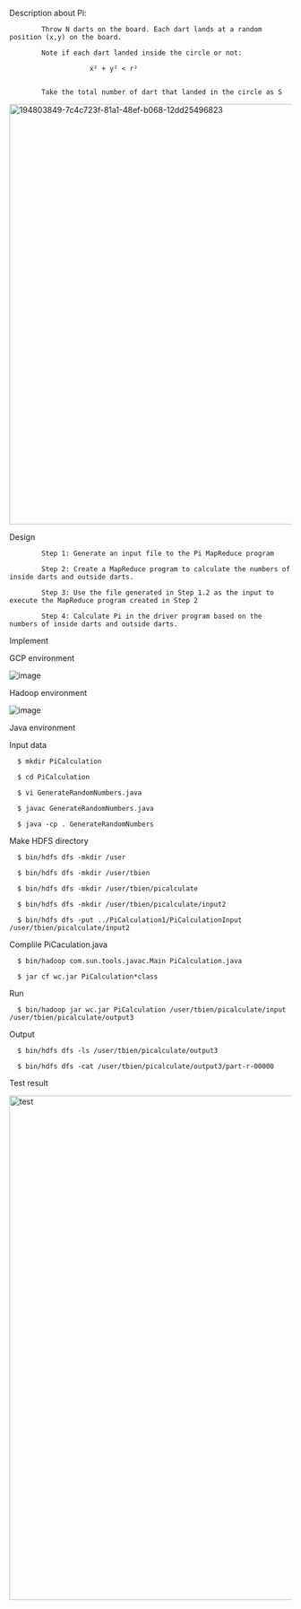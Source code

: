 Description about Pi:

            Throw N darts on the board. Each dart lands at a random position (x,y) on the board.

            Note if each dart landed inside the circle or not:

                        x² + y² < r²


            Take the total number of dart that landed in the circle as S




<img width="750" alt="194803849-7c4c723f-81a1-48ef-b068-12dd25496823" src="https://user-images.githubusercontent.com/68774929/195969471-d959b5c7-c0a5-452a-ba08-880e69a10b24.png">



Design





            Step 1: Generate an input file to the Pi MapReduce program

            Step 2: Create a MapReduce program to calculate the numbers of inside darts and outside darts.

            Step 3: Use the file generated in Step 1.2 as the input to execute the MapReduce program created in Step 2

            Step 4: Calculate Pi in the driver program based on the numbers of inside darts and outside darts.






Implement





GCP environment





![image](https://user-images.githubusercontent.com/68774929/195970095-b7ac4eef-a83c-4aff-9c13-e44f3ab97163.png)






Hadoop environment





![image](https://user-images.githubusercontent.com/68774929/195969525-c5193d0a-57bc-4deb-ab6f-5f8b83b4502f.png)



Java environment



Input data



      $ mkdir PiCalculation

      $ cd PiCalculation

      $ vi GenerateRandomNumbers.java

      $ javac GenerateRandomNumbers.java

      $ java -cp . GenerateRandomNumbers
  
  
  
Make HDFS directory



      $ bin/hdfs dfs -mkdir /user

      $ bin/hdfs dfs -mkdir /user/tbien

      $ bin/hdfs dfs -mkdir /user/tbien/picalculate

      $ bin/hdfs dfs -mkdir /user/tbien/picalculate/input2

      $ bin/hdfs dfs -put ../PiCalculation1/PiCalculationInput /user/tbien/picalculate/input2
  
  

Complile PiCaculation.java


  
      $ bin/hadoop com.sun.tools.javac.Main PiCalculation.java

      $ jar cf wc.jar PiCalculation*class  

  
 Run
 
 
  
      $ bin/hadoop jar wc.jar PiCalculation /user/tbien/picalculate/input /user/tbien/picalculate/output3

  
  
Output


  
      $ bin/hdfs dfs -ls /user/tbien/picalculate/output3

      $ bin/hdfs dfs -cat /user/tbien/picalculate/output3/part-r-00000 


  

Test result




<img width="900" alt="test" src="https://user-images.githubusercontent.com/68774929/196011751-eb0be8bb-f97c-4294-b168-44dc42cb3111.png">


